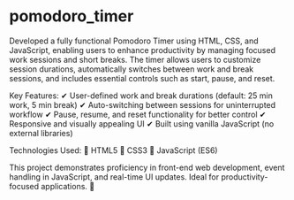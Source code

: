 # pomodoro_timer 
Developed a fully functional Pomodoro Timer using HTML, CSS, and JavaScript, enabling users to enhance productivity by managing focused work sessions and short breaks. The timer allows users to customize session durations, automatically switches between work and break sessions, and includes essential controls such as start, pause, and reset.

Key Features:
✔ User-defined work and break durations (default: 25 min work, 5 min break)
✔ Auto-switching between sessions for uninterrupted workflow
✔ Pause, resume, and reset functionality for better control
✔ Responsive and visually appealing UI
✔ Built using vanilla JavaScript (no external libraries)

Technologies Used:
🔹 HTML5
🔹 CSS3
🔹 JavaScript (ES6)

This project demonstrates proficiency in front-end web development, event handling in JavaScript, and real-time UI updates. Ideal for productivity-focused applications. 🚀

